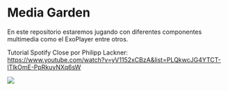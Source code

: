 # Media Garden
En este repositorio estaremos jugando con diferentes componentes multimedia como el ExoPlayer entre otros. 

Tutorial Spotify Close por Philipp Lackner: https://www.youtube.com/watch?v=yV1152xCBzA&list=PLQkwcJG4YTCT-lTlkOmE-PpRkuyNXq6sW

![](https://firebasestorage.googleapis.com/v0/b/mediagarden-a87e1.appspot.com/o/Music.jpg?alt=media&token=fc61848e-77c0-4ff5-9245-ce1a31f3d1a9)
